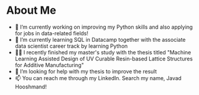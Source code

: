 # About Me


- 🔭 I’m currently working on improving my Python skills and also applying for jobs in data-related fields!
- 🌱 I’m currently learning SQL in Datacamp together with the associate data scientist career track by learning Python
- 👨‍🎓 I recently finished my master's study with the thesis titled "Machine Learning Assisted Design of UV Curable Resin-based Lattice Structures for Additive Manufacturing"
- 🤔 I’m looking for help with my thesis to improve the result
- 📫 You can reach me through my LinkedIn. Search my name, Javad Hooshmand!
